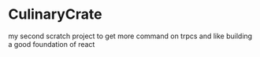 # CulinaryCrate
my second scratch project to get more command on trpcs and like building a good foundation of react
